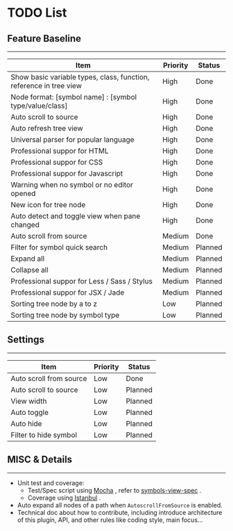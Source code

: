 # TODO List

## Feature Baseline
------

| Item                                     | Priority | Status  |
| ---------------------------------------- | -------- | ------- |
| Show basic variable types, class, function, reference in tree view | High     | Done    |
| Node format: [symbol name] : [symbol type/value/class] | High     | Done    |
| Auto scroll to source                    | High     | Done    |
| Auto refresh tree view                   | High     | Done    |
| Universal parser for popular language    | High     | Done    |
| Professional suppor for HTML             | High     | Done    |
| Professional suppor for CSS              | High     | Done    |
| Professional suppor for Javascript       | High     | Done    |
| Warning when no symbol or no editor opened | High     | Done    |
| New icon for tree node                   | High     | Done    |
| Auto detect and toggle view when pane changed | High     | Done    |
| Auto scroll from source                  | Medium   | Done    |
| Filter for symbol quick search           | Medium   | Planned |
| Expand all                               | Medium   | Planned |
| Collapse all                             | Medium   | Planned |
| Professional suppor for Less / Sass / Stylus | Medium   | Planned |
| Professional suppor for JSX / Jade       | Medium   | Planned |
| Sorting tree node by a to z              | Low      | Planned |
| Sorting tree node by symbol type         | Low      | Planned |



## Settings

------

| Item                    | Priority | Status  |
| ----------------------- | -------- | ------- |
| Auto scroll from source | Low      | Done    |
| Auto scroll to source   | Low      | Planned |
| View width              | Low      | Planned |
| Auto toggle             | Low      | Planned |
| Auto hide               | Low      | Planned |
| Filter to hide symbol   | Low      | Planned |



## MISC & Details

------

- Unit test and coverage:
  - Test/Spec script using [Mocha](https://mochajs.org/) , refer to [symbols-view-spec](https://github.com/atom/symbols-view/blob/master/spec/symbols-view-spec.js) .
  - Coverage using [Istanbul](https://github.com/gotwarlost/istanbul) .
- Auto expand all nodes of a path when `AutoscrollFromSource` is enabled.
- Technical doc about how to contribute, including introduce architecture of this plugin, API, and other rules like coding style, main focus...

